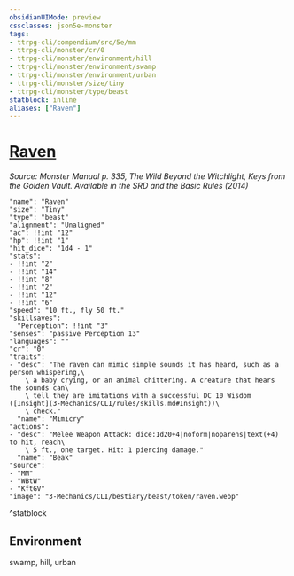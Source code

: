 ```yaml
---
obsidianUIMode: preview
cssclasses: json5e-monster
tags:
- ttrpg-cli/compendium/src/5e/mm
- ttrpg-cli/monster/cr/0
- ttrpg-cli/monster/environment/hill
- ttrpg-cli/monster/environment/swamp
- ttrpg-cli/monster/environment/urban
- ttrpg-cli/monster/size/tiny
- ttrpg-cli/monster/type/beast
statblock: inline
aliases: ["Raven"]
---
```

# [Raven](3-Mechanics\CLI\bestiary\beast/raven.md)
*Source: Monster Manual p. 335, The Wild Beyond the Witchlight, Keys from the Golden Vault. Available in the <span title='Systems Reference Document (5.1)'>SRD</span> and the Basic Rules (2014)*  

```statblock
"name": "Raven"
"size": "Tiny"
"type": "beast"
"alignment": "Unaligned"
"ac": !!int "12"
"hp": !!int "1"
"hit_dice": "1d4 - 1"
"stats":
- !!int "2"
- !!int "14"
- !!int "8"
- !!int "2"
- !!int "12"
- !!int "6"
"speed": "10 ft., fly 50 ft."
"skillsaves":
  "Perception": !!int "3"
"senses": "passive Perception 13"
"languages": ""
"cr": "0"
"traits":
- "desc": "The raven can mimic simple sounds it has heard, such as a person whispering,\
    \ a baby crying, or an animal chittering. A creature that hears the sounds can\
    \ tell they are imitations with a successful DC 10 Wisdom ([Insight](3-Mechanics/CLI/rules/skills.md#Insight))\
    \ check."
  "name": "Mimicry"
"actions":
- "desc": "Melee Weapon Attack: dice:1d20+4|noform|noparens|text(+4) to hit, reach\
    \ 5 ft., one target. Hit: 1 piercing damage."
  "name": "Beak"
"source":
- "MM"
- "WBtW"
- "KftGV"
"image": "3-Mechanics/CLI/bestiary/beast/token/raven.webp"
```
^statblock

## Environment

swamp, hill, urban